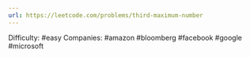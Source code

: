 ```yaml
---
url: https://leetcode.com/problems/third-maximum-number
---
```


Difficulty: #easy
Companies: #amazon #bloomberg #facebook #google #microsoft